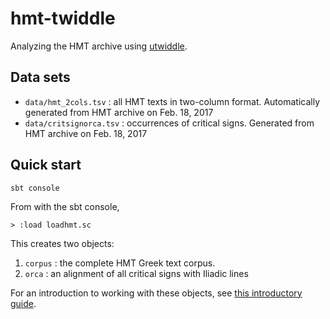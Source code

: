 # hmt-twiddle

Analyzing the HMT archive using [utwiddle](https://github.com/neelsmith/utwiddle).

## Data sets

- `data/hmt_2cols.tsv` : all HMT texts in two-column format.  Automatically generated from HMT archive on Feb. 18, 2017
- `data/critsignorca.tsv` : occurrences of critical signs. Generated from HMT archive on Feb. 18, 2017


## Quick start

    sbt console

From with the sbt console,

    > :load loadhmt.sc


This creates two objects:

1. `corpus` : the complete HMT Greek text corpus.
2. `orca` : an alignment of all critical signs with Iliadic lines


For an introduction to working with these objects, see [this introductory guide](intro.md).
